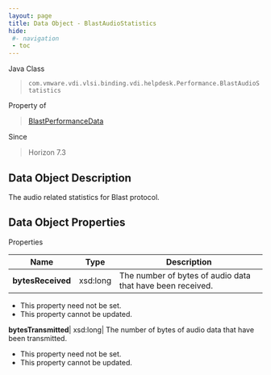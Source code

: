 ```yaml
---
layout: page
title: Data Object - BlastAudioStatistics
hide:
 #- navigation
 - toc
---
```






Java Class  
> `com.vmware.vdi.vlsi.binding.vdi.helpdesk.Performance.BlastAudioStatistics`

Property of  
> [BlastPerformanceData](vdi.helpdesk.Performance.BlastPerformanceData.md#field_detail)

Since  
> Horizon 7.3


## Data Object Description 

The audio related statistics for Blast protocol. 

## Data Object Properties

Properties

Name |  Type |  Description   
---|---|---  
**bytesReceived**|  xsd:long|  The number of bytes of audio data that have been received.   


* This property need not be set.
* This property cannot be updated.

  
**bytesTransmitted**|  xsd:long|  The number of bytes of audio data that have been transmitted.   


* This property need not be set.
* This property cannot be updated.

  
  
  
 
  
  
